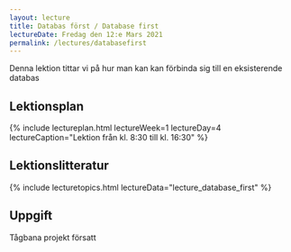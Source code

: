 ```yaml
---
layout: lecture
title: Databas först / Database first
lectureDate: Fredag den 12:e Mars 2021
permalink: /lectures/databasefirst
---
```


Denna lektion tittar vi på hur man kan kan förbinda sig till en eksisterende databas

## Lektionsplan

{% include lectureplan.html lectureWeek=1 lectureDay=4 lectureCaption="Lektion från kl. 8:30 till kl. 16:30" %}

## Lektionslitteratur

{% include lecturetopics.html lectureData="lecture_database_first" %}

## Uppgift

Tågbana projekt försatt